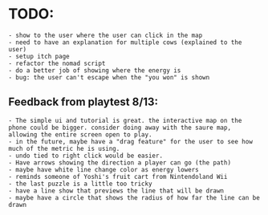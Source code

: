  

# TODO:  
	- show to the user where the user can click in the map
	- need to have an explanation for multiple cows (explained to the user)  
	- setup itch page
	- refactor the nomad script
	- do a better job of showing where the energy is 
	- bug: the user can't escape when the "you won" is shown

## Feedback from playtest 8/13:  
	- The simple ui and tutorial is great. the interactive map on the phone could be bigger. consider doing away with the saure map, allowing the entire screen open to play.  
	- in the future, maybe have a "drag feature" for the user to see how much of the metric he is using. 	
	- undo tied to right click would be easier.  
	- Have arrows showing the direction a player can go (the path)  
	- maybe have white line change color as energy lowers  
	- reminds someone of Yoshi's fruit cart from Nintendoland Wii    
	- the last puzzle is a little too tricky  
	- have a line show that previews the line that will be drawn  
	- maybe have a circle that shows the radius of how far the line can be  drawn   
	
